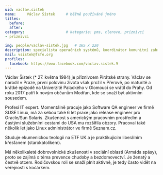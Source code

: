 ```yaml
---
uid: vaclav.sistek
name:     Václav Šístek  	# běžně používáné jméno
titles:
  before:
  after:
category:                   # kategorie: pms, clenove, priznivci
- priznivci

img: people/vaclav-sistek.jpg   # 165 x 220
description: specialista operačních systémů, koordinátor komunitní zahrady, zastupitel MČ Praha 12  # kratký popis, max 160 znaků
mail: vsistek@fsfe.org
profiles:
  facebook: https://www.facebook.com/vaclav.sistek.9
---
```


Václav Šístek (* 27. května 1984) je příznivcem Pirátské strany. Václav se narodil v Praze, první polovinu života však prožil v Přerově, po maturitě a krátké epizodě na Univerzitě Palackého v Olomouci se vrátil do Prahy. Od roku 2017 patří k novým občanům Modřan, kde se snaží být aktivním sousedem.

Profesí IT expert. Momentálně pracuje jako Software QA engineer ve firmě SUSE Linux, má za sebou také 6 let praxe jako release engineer pro Oracle/Sun Solaris. Zkušenost s americkým pracovním prostředím a častými služebními cestami do USA mu rozšířila obzory. Pracoval také několik let jako Linux administrátor ve firmě Seznam.cz.

Studuje ekumenickou teologii na ETF UK a je praktikujícím liberálním křesťanem (starokatolíkem).

Má několikaleté dobrovolnické zkušenosti v sociální oblasti (Armáda spásy), proto se zajímá o téma prevence chudoby a bezdomovectví. Je ženatý a čestvě otcem. Rodičovskou roli se snaží plnit aktivně, je tedy často vidět na veřejnosti s kočárkem.
